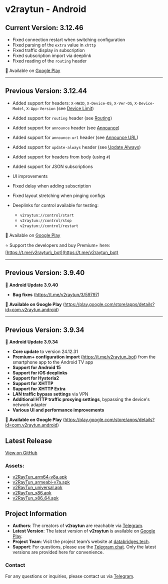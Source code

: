 # v2raytun  - Android


## Current Version: 3.12.46

* Fixed connection restart when switching configuration
* Fixed parsing of the `extra` value in `xhttp`
* Fixed traffic display in subscription
* Fixed subscription import via deeplink
* Fixed reading of the `routing` header

🚀 Available on [Google Play](https://play.google.com/store/apps/details?id=com.v2raytun.android)

---

## Previous Version: 3.12.44

* Added support for headers: `X-HWID`, `X-Device-OS`, `X-Ver-OS`, `X-Device-Model`, `X-App-Version` (see [Device Limit](https://docs.v2raytun.com/overview/device-limit))
* Added support for `routing` header (see [Routing](https://docs.v2raytun.com/overview/supported-headers#routing))
* Added support for `announce` header (see [Announce](https://docs.v2raytun.com/overview/supported-headers#announce))
* Added support for `announce-url` header (see [Announce URL](https://docs.v2raytun.com/overview/supported-headers#announce-url))
* Added support for `update-always` header (see [Update Always](https://docs.v2raytun.com/overview/supported-headers#update-always))
* Added support for headers from body (using `#`)
* Added support for JSON subscriptions
* UI improvements
* Fixed delay when adding subscription
* Fixed layout stretching when pinging configs
* Deeplinks for control available for testing:

  * `v2raytun://control/start`
  * `v2raytun://control/stop`
  * `v2raytun://control/restart`

🚀 Available on [Google Play](https://play.google.com/store/apps/details?id=com.v2raytun.android)

⭐️ Support the developers and buy Premium+ here: [https://t.me/v2raytun\_bot](https://t.me/v2raytun_bot)


---

## Previous Version: 3.9.40

📲 **Android Update 3.9.40**  

- **Bug fixes** (https://t.me/v2raytun/3/59797)  

🚀 **Available on Google Play** (https://play.google.com/store/apps/details?id=com.v2raytun.android)  

---

## Previous Version: 3.9.34  

📲 **Android Update 3.9.34**  

- **Core update** to version 24.12.31  
- **Premium+ configuration import** (https://t.me/v2raytun_bot) from the smartphone app to the Android TV app  
- **Support for Android 15**  
- **Support for iOS deeplinks**  
- **Support for Hysteria2**  
- **Support for XHTTP**  
- **Support for XHTTP Extra**  
- **LAN traffic bypass settings** via VPN  
- **Additional HTTP traffic proxying settings**, bypassing the device's network adapter  
- **Various UI and performance improvements**  

🚀 **Available on Google Play** (https://play.google.com/store/apps/details?id=com.v2raytun.android)



## Latest Release
[View on GitHub](https://github.com/DigneZzZ/v2raytun/releases/latest)

### Assets:
- [v2RayTun_arm64-v8a.apk](https://github.com/DigneZzZ/v2raytun/releases/latest/download/v2RayTun_arm64-v8a.apk)
- [v2RayTun_armeabi-v7a.apk](https://github.com/DigneZzZ/v2raytun/releases/latest/download/v2RayTun_armeabi-v7a.apk)
- [v2RayTun_universal.apk](https://github.com/DigneZzZ/v2raytun/releases/latest/download/v2RayTun_universal.apk)
- [v2RayTun_x86.apk](https://github.com/DigneZzZ/v2raytun/releases/latest/download/v2RayTun_x86.apk)
- [v2RayTun_x86_64.apk](https://github.com/DigneZzZ/v2raytun/releases/latest/download/v2RayTun_x86_64.apk)

## Project Information
- **Authors**: The creators of **v2raytun** are reachable via [Telegram](https://t.me/v2raytun).
- **Latest Version**: The latest version of **v2raytun** is available on [Google Play](https://play.google.com/store/apps/details?id=com.v2raytun.android).
- **Project Team**: Visit the project team’s website at [databridges.tech](https://databridges.tech).
- **Support**: For questions, please use the [Telegram chat](https://t.me/v2raytun). Only the latest versions are provided here for convenience.

### Contact
For any questions or inquiries, please contact us via [Telegram](https://t.me/v2raytun).
<!-- Updated on Mon Oct  7 18:27:34 UTC 2024 -->
